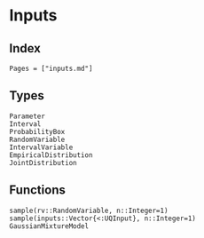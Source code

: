 # Inputs

## Index

```@index
Pages = ["inputs.md"]
```

## Types

```@docs
Parameter
Interval
ProbabilityBox
RandomVariable
IntervalVariable
EmpiricalDistribution
JointDistribution
```

## Functions

```@docs
sample(rv::RandomVariable, n::Integer=1)
sample(inputs::Vector{<:UQInput}, n::Integer=1)
GaussianMixtureModel
```
